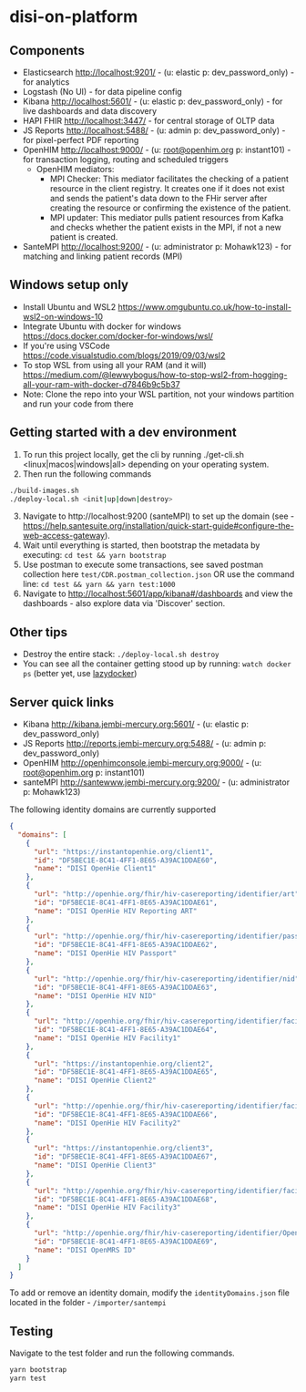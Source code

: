 # disi-on-platform
## Components

- Elasticsearch <http://localhost:9201/> - (u: elastic p: dev_password_only) - for analytics
- Logstash (No UI) - for data pipeline config
- Kibana <http://localhost:5601/> - (u: elastic p: dev_password_only) - for live dashboards and data discovery
- HAPI FHIR <http://localhost:3447/> - for central storage of OLTP data
- JS Reports <http://localhost:5488/> - (u: admin p: dev_password_only) - for pixel-perfect PDF reporting
- OpenHIM <http://localhost:9000/> - (u: root@openhim.org p: instant101) - for transaction logging, routing and scheduled triggers
  - OpenHIM mediators: 
    - MPI Checker: This mediator facilitates the checking of a patient resource in the client registry. It creates one if it does not exist and sends the patient's data down to the FHir server after creating the resource or confirming the existence of the patient.
    - MPI updater: This mediator pulls patient resources from Kafka and checks whether the patient exists in the MPI, if not a new patient is created.
- SanteMPI <http://localhost:9200/> - (u: administrator p: Mohawk123) - for matching and linking patient records (MPI)

## Windows setup only

- Install Ubuntu and WSL2 <https://www.omgubuntu.co.uk/how-to-install-wsl2-on-windows-10>
- Integrate Ubuntu with docker for windows <https://docs.docker.com/docker-for-windows/wsl/>
- If you're using VSCode <https://code.visualstudio.com/blogs/2019/09/03/wsl2>
- To stop WSL from using all your RAM (and it will) <https://medium.com/@lewwybogus/how-to-stop-wsl2-from-hogging-all-your-ram-with-docker-d7846b9c5b37>
- Note: Clone the repo into your WSL partition, not your windows partition and run your code from there

## Getting started with a dev environment

1. To run this project locally, get the cli by running ./get-cli.sh <linux|macos|windows|all> depending on your operating system. 
2. Then run the following commands
```sh
./build-images.sh
./deploy-local.sh <init|up|down|destroy>
```
3. Navigate to http://localhost:9200 (santeMPI) to set up the domain (see - <https://help.santesuite.org/installation/quick-start-guide#configure-the-web-access-gateway>).
4. Wait until everything is started, then bootstrap the metadata by executing: `cd test && yarn bootstrap`
5. Use postman to execute some transactions, see saved postman collection here `test/CDR.postman_collection.json` OR use the command line: `cd test && yarn && yarn test:1000`
6. Navigate to <http://localhost:5601/app/kibana#/dashboards> and view the dashboards - also explore data via 'Discover' section.
## Other tips

- Destroy the entire stack: `./deploy-local.sh destroy`
- You can see all the container getting stood up by running: `watch docker ps` (better yet, use [lazydocker](https://github.com/jesseduffield/lazydocker))
## Server quick links

- Kibana <http://kibana.jembi-mercury.org:5601/> - (u: elastic p: dev_password_only)
- JS Reports <http://reports.jembi-mercury.org:5488/> - (u: admin p: dev_password_only)
- OpenHIM <http://openhimconsole.jembi-mercury.org:9000/> - (u: root@openhim.org p: instant101)
- santeMPI <http://santewww.jembi-mercury.org:9200/> - (u: administrator p: Mohawk123)

The following identity domains are currently supported

```json
{
  "domains": [
    {
      "url": "https://instantopenhie.org/client1",
      "id": "DF5BEC1E-8C41-4FF1-8E65-A39AC1DDAE60",
      "name": "DISI OpenHie Client1"
    },
    {
      "url": "http://openhie.org/fhir/hiv-casereporting/identifier/art",
      "id": "DF5BEC1E-8C41-4FF1-8E65-A39AC1DDAE61",
      "name": "DISI OpenHie HIV Reporting ART"
    },
    {
      "url": "http://openhie.org/fhir/hiv-casereporting/identifier/passport",
      "id": "DF5BEC1E-8C41-4FF1-8E65-A39AC1DDAE62",
      "name": "DISI OpenHie HIV Passport"
    },
    {
      "url": "http://openhie.org/fhir/hiv-casereporting/identifier/nid",
      "id": "DF5BEC1E-8C41-4FF1-8E65-A39AC1DDAE63",
      "name": "DISI OpenHie HIV NID"
    },
    {
      "url": "http://openhie.org/fhir/hiv-casereporting/identifier/facility1",
      "id": "DF5BEC1E-8C41-4FF1-8E65-A39AC1DDAE64",
      "name": "DISI OpenHie HIV Facility1"
    },    
    {
      "url": "https://instantopenhie.org/client2",
      "id": "DF5BEC1E-8C41-4FF1-8E65-A39AC1DDAE65",
      "name": "DISI OpenHie Client2"
    },
    {
      "url": "http://openhie.org/fhir/hiv-casereporting/identifier/facility2",
      "id": "DF5BEC1E-8C41-4FF1-8E65-A39AC1DDAE66",
      "name": "DISI OpenHie HIV Facility2"
    },    
    {
      "url": "https://instantopenhie.org/client3",
      "id": "DF5BEC1E-8C41-4FF1-8E65-A39AC1DDAE67",
      "name": "DISI OpenHie Client3"
    },
    {
      "url": "http://openhie.org/fhir/hiv-casereporting/identifier/facility3",
      "id": "DF5BEC1E-8C41-4FF1-8E65-A39AC1DDAE68",
      "name": "DISI OpenHie HIV Facility3"
    },
    {
      "url": "http://openhie.org/fhir/hiv-casereporting/identifier/OpenMRSID",
      "id": "DF5BEC1E-8C41-4FF1-8E65-A39AC1DDAE69",
      "name": "DISI OpenMRS ID"
    }
  ]
}
```

To add or remove an identity domain, modify the `identityDomains.json` file located in the folder - `/importer/santempi`

## Testing

Navigate to the test folder and run the following commands.

```sh
yarn bootstrap
yarn test
```
